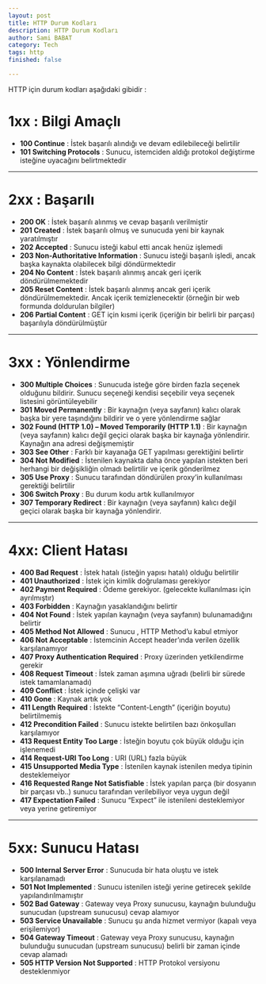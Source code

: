 ```yaml
---
layout: post
title: HTTP Durum Kodları
description: HTTP Durum Kodları
author: Sami BABAT
category: Tech
tags: http
finished: false

---
```

HTTP için durum kodları aşağıdaki gibidir :

# **1xx : Bilgi Amaçlı**

* **100 Continue** : İstek başarılı alındığı ve devam edilebileceği belirtilir
* **101 Switching Protocols** : Sunucu, istemciden aldığı protokol değiştirme isteğine uyacağını belirtmektedir

***

# **2xx : Başarılı**

* **200 OK** : İstek başarılı alınmış ve cevap başarılı verilmiştir
* **201 Created** : İstek başarılı olmuş ve sunucuda yeni bir kaynak yaratılmıştır
* **202 Accepted** : Sunucu isteği kabul etti ancak henüz işlemedi
* **203 Non-Authoritative Information** : Sunucu isteği başarılı işledi, ancak başka kaynakta olabilecek bilgi döndürmektedir
* **204 No Content** : İstek başarılı alınmış ancak geri içerik döndürülmemektedir
* **205 Reset Content** : İstek başarılı alınmış ancak geri içerik döndürülmemektedir. Ancak içerik temizlenecektir (örneğin bir web formunda doldurulan bilgiler)
* **206 Partial Content** : GET için kısmi içerik (içeriğin bir belirli bir parçası) başarılıyla döndürülmüştür

***

# **3xx : Yönlendirme**

* **300 Multiple Choices** : Sunucuda isteğe göre birden fazla seçenek olduğunu bildirir. Sunucu seçeneği kendisi seçebilir veya seçenek listesini görüntüleyebilir
* **301 Moved Permanently** : Bir kaynağın (veya sayfanın) kalıcı olarak başka bir yere taşındığını bildirir ve o yere yönlendirme sağlar
* **302 Found (HTTP 1.0) – Moved Temporarily (HTTP 1.1)** : Bir kaynağın (veya sayfanın) kalıcı değil geçici olarak başka bir kaynağa yönlendirir. Kaynağın ana adresi değişmemiştir
* **303 See Other** : Farklı bir kayanağa GET yapılması gerektiğini belirtir
* **304 Not Modified** : İstenilen kaynakta daha önce yapılan istekten beri herhangi bir değişikliğin olmadı belirtilir ve içerik gönderilmez
* **305 Use Proxy** : Sunucu tarafından döndürülen proxy’in kullanılması gerektiği belirtilir
* **306 Switch Proxy** : Bu durum kodu artık kullanılmıyor
* **307 Temporary Redirect** : Bir kaynağın (veya sayfanın) kalıcı değil geçici olarak başka bir kaynağa yönlendirir.

***

# **4xx: Client Hatası**

* **400 Bad Request** : İstek hatalı (isteğin yapısı hatalı) olduğu belirtilir
* **401 Unauthorized** : İstek için kimlik doğrulaması gerekiyor
* **402 Payment Required** : Ödeme gerekiyor. (gelecekte kullanılması için ayrılmıştır)
* **403 Forbidden** : Kaynağın yasaklandığını belirtir
* **404 Not Found** : İstek yapılan kaynağın (veya sayfanın) bulunamadığını belirtir
* **405 Method Not Allowed** : Sunucu , HTTP Method’u kabul etmiyor
* **406 Not Acceptable** : İstemcinin Accept header’ında verilen özellik karşılanamıyor
* **407 Proxy Authentication Required** : Proxy üzerinden yetkilendirme gerekir
* **408 Request Timeout** : İstek zaman aşımına uğradı (belirli bir sürede istek tamamlanamadı)
* **409 Conflict** : İstek içinde çelişki var
* **410 Gone** : Kaynak artık yok
* **411 Length Required** : İstekte “Content-Length” (içeriğin boyutu) belirtilmemiş
* **412 Precondition Failed** : Sunucu istekte belirtilen bazı önkoşulları karşılamıyor
* **413 Request Entity Too Large** : İsteğin boyutu çok büyük olduğu için işlenemedi
* **414 Request-URI Too Long** : URI (URL) fazla büyük
* **415 Unsupported Media Type** : İstenilen kaynak istenilen medya tipinin desteklemeiyor
* **416 Requested Range Not Satisfiable** : İstek yapılan parça (bir dosyanın bir parçası vb..) sunucu tarafından verilebiliyor veya uygun değil
* **417 Expectation Failed** : Sunucu “Expect” ile istenileni desteklemiyor veya yerine getiremiyor

***

# **5xx: Sunucu Hatası**

* **500 Internal Server Error** : Sunucuda bir hata oluştu ve istek karşılanamadı
* **501 Not Implemented** : Sunucu istenilen isteği yerine getirecek şekilde yapılandırılmamıştır
* **502 Bad Gateway** : Gateway veya Proxy sunucusu, kaynağın bulunduğu sunucudan (upstream sunucusu) cevap alamıyor
* **503 Service Unavailable** : Sunucu şu anda hizmet vermiyor (kapalı veya erişilemiyor)
* **504 Gateway Timeout** : Gateway veya Proxy sunucusu, kaynağın bulunduğu sunucudan (upstream sunucusu) belirli bir zaman içinde cevap alamadı
* **505 HTTP Version Not Supported** : HTTP Protokol versiyonu desteklenmiyor